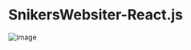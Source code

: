 # SnikersWebsiter-React.js
![image](https://user-images.githubusercontent.com/118168761/224645610-a77739c3-0690-4c1d-8da7-0d26ee5b9ebb.png)
